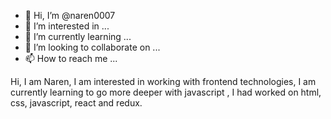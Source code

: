 - 👋 Hi, I’m @naren0007
- 👀 I’m interested in ...
- 🌱 I’m currently learning ...
- 💞️ I’m looking to collaborate on ...
- 📫 How to reach me ...

Hi, I am Naren, I am interested in working with frontend technologies, I am currently learning to go more deeper with javascript , I had worked on html, css, javascript, react and redux. 
